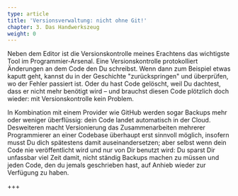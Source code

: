 ```yaml
---
type: article
title: 'Versionsverwaltung: nicht ohne Git!'
chapter: 3. Das Handwerkszeug
weight: 0
---
```


Neben dem Editor ist die Versionskontrolle meines Erachtens das wichtigste Tool im Programmier-Arsenal. Eine Versionskontrolle protokolliert Änderungen an dem Code den Du schreibst. Wenn dann zum Beispiel etwas kaputt geht, kannst du in der Geschichte "zurückspringen" und überprüfen, wo der Fehler passiert ist. Oder du hast Code gelöscht, weil Du dachtest, dass er nicht mehr benötigt wird – und brauchst diesen Code plötzlich doch wieder: mit Versionskontrolle kein Problem.

In Kombination mit einem Provider wie GitHub werden sogar Backups mehr oder weniger überflüssig: dein Code landet automatisch in der Cloud. Desweiteren macht Versionierung das Zusammenarbeiten mehrerer Programmierer an einer Codebase überhaupt erst sinnvoll möglich, insofern musst Du dich spätestens damit auseinandersetzen; aber selbst wenn dein Code nie veröffentlicht wird und nur von Dir benutzt wird: Du sparst Dir unfassbar viel Zeit damit, nicht ständig Backups machen zu müssen und jeden Code, den du jemals geschrieben hast, auf Anhieb wieder zur Verfügung zu haben.

+++
